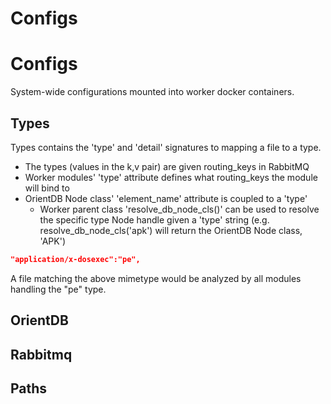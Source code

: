# Configs

# Configs

System-wide configurations mounted into worker docker containers.

## Types

Types contains the 'type' and 'detail' signatures to mapping a file to a type. 
* The types (values in the k,v pair) are given routing_keys in RabbitMQ
* Worker modules' 'type' attribute defines what routing_keys the module will bind to
* OrientDB Node class' 'element_name' attribute is coupled to a 'type'
    * Worker parent class 'resolve_db_node_cls()' can be used to resolve the specific type Node handle
    given a 'type' string (e.g. resolve_db_node_cls('apk') will return the OrientDB Node class, 'APK')

```json
"application/x-dosexec":"pe",
```

A file matching the above mimetype would be analyzed by all modules handling the "pe" type.

## OrientDB

## Rabbitmq

## Paths